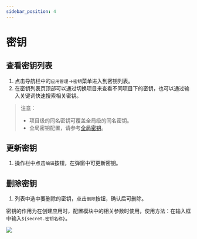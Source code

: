 ```yaml
---
sidebar_position: 4
---
```



# 密钥

## 查看密钥列表

1. 点击导航栏中的`应用管理`->`密钥`菜单进入到密钥列表。
2. 在密钥列表页顶部可以通过切换项目来查看不同项目下的密钥，也可以通过输入关键词快速搜索相关密钥。

> 注意：
>
> - 项目级的同名密钥可覆盖全局级的同名密钥。
> - 全局密钥配置，请参考[全局密钥](/operation/secret)。

## 更新密钥

1. 操作栏中点击`编辑`按钮，在弹窗中可更新密钥。

## 删除密钥

1. 列表中选中要删除的密钥，点击`删除`按钮，确认后可删除。

密钥的作用为在创建应用时，配置模块中的相关参数时使用，使用方法：在输入框中输入`${secret.密钥名称}`。

![](/img/config-secret.png)
